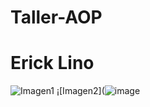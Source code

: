 # Taller-AOP
# Erick Lino
![Imagen1](https://user-images.githubusercontent.com/37637782/120690025-5796a500-c46a-11eb-83f7-8d38679e58fd.png)
¡[Imagen2](![image](https://user-images.githubusercontent.com/75219573/120690600-0dfa8a00-c46b-11eb-9ce1-7b03392c240b.png)

